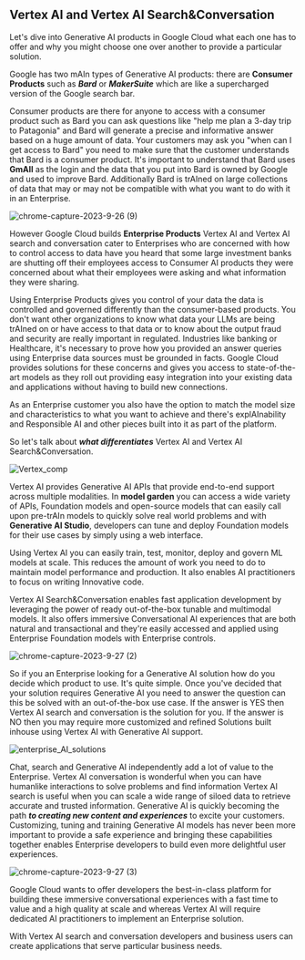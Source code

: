
## Vertex AI and Vertex AI Search&Conversation

Let's dive into Generative AI products in Google Cloud what each one has to offer and why you might choose one over another to provide a particular solution.



Google has two mAIn types of Generative AI products: there are **Consumer Products** such as ***Bard*** or ***MakerSuite*** which are like a supercharged version of the Google search bar. 

Consumer products are there for anyone to access with a consumer product such as Bard you can ask questions like "help me plan a 3-day trip to Patagonia" and Bard will generate a precise and informative answer based on a huge amount of data. Your customers may ask you "when can I get access to Bard" you need to make sure that the customer understands that Bard is a consumer product. It's important to understand that Bard uses **GmAIl** as the login and the data that you put into Bard is owned by Google and used to improve Bard. Additionally Bard is trAIned on large collections of data that may or may not be compatible with what you want to do with it in an Enterprise. 

![chrome-capture-2023-9-26 (9)](https://github.com/ngchub/Google-Cloud-Workshops/assets/28653377/8094738f-50d0-4271-8b46-7bdd5833dc95)


However Google Cloud builds **Enterprise Products** Vertex AI and Vertex AI search and conversation cater to Enterprises who are concerned with how to control access to data have you heard that some large investment banks are shutting off their employees access to Consumer AI products they were concerned about what their employees were asking and what information they were sharing.

Using Enterprise Products gives you control of your data the data is controlled and governed differently than the consumer-based products. You don't want other organizations to know what data your LLMs are being trAIned on or have access to that data or to know about the output fraud and security are really important in regulated. Industries like banking or Healthcare, it's necessary to prove how you provided an answer queries using Enterprise data sources must be grounded in facts. Google Cloud provides solutions for these concerns and gives you access to state-of-the-art models as they roll out providing easy integration into your existing data and applications without having to build new connections. 

As an Enterprise customer you also have the option to match the model size and characteristics to what you want to achieve and there's explAInability and Responsible AI and other pieces built into it as part of the platform. 

So let's talk about ***what differentiates*** Vertex AI and Vertex AI Search&Conversation.

![Vertex_comp](https://github.com/ngchub/Google-Cloud-Workshops/assets/28653377/f7b7806b-844a-414a-9dff-f314d94a0cc1)

Vertex AI provides Generative AI APIs that provide end-to-end support across multiple modalities. In **model garden** you can access a wide variety of APIs, Foundation models and open-source models that can easily call upon pre-trAIn models to quickly solve real world problems and with **Generative AI Studio**, developers can tune and deploy Foundation models for their use cases by simply using a web interface. 

Using Vertex AI you can easily train, test, monitor, deploy and govern ML models at scale. This reduces the amount of work you need to do to maintain model performance and production. It also enables AI practitioners to focus on writing Innovative code. 

Vertex AI Search&Conversation enables fast application development by leveraging the power of ready out-of-the-box tunable and multimodal models. It also offers immersive Conversational AI experiences that are both natural and transactional and they're easily accessed and applied using Enterprise Foundation models with Enterprise controls. 

![chrome-capture-2023-9-27 (2)](https://github.com/ngchub/Google-Cloud-Workshops/assets/28653377/e19df9e3-2072-48bb-8ded-b4933a04f943)

So if you an Enterprise looking for a Generative AI solution how do you decide which product to use. It's quite simple. 
Once you've decided that your solution requires Generative AI you need to answer the question can this be solved with an out-of-the-box use case.
If the answer is YES then Vertex AI search and conversation is the solution for you.
If the answer is NO then you may require more customized and refined Solutions built inhouse using Vertex AI with Generative AI support.

![enterprise_AI_solutions](https://github.com/ngchub/Google-Cloud-Workshops/assets/28653377/83a7dc33-ad13-4327-aa54-156adac00e9e)

Chat, search and Generative AI independently add a lot of value to the Enterprise. Vertex AI conversation is wonderful when you can have humanlike interactions to solve problems and find information Vertex AI search is useful when you can scale a wide range of siloed data to retrieve accurate and trusted information. Generative AI is quickly becoming the path ***to creating new content and experiences*** to excite your customers. Customizing, tuning and training Generative AI models has never been more important to provide a safe experience and bringing these capabilities together enables Enterprise developers to build even more delightful user experiences. 

![chrome-capture-2023-9-27 (3)](https://github.com/ngchub/Google-Cloud-Workshops/assets/28653377/a4ca52b1-1a85-4912-ba42-292938e176f2)

Google Cloud wants to offer developers the best-in-class platform for building these immersive conversational experiences with a fast time to value and a high quality at scale and whereas Vertex AI will require dedicated AI practitioners to implement an Enterprise solution.

With Vertex AI search and conversation developers and business users can create applications that serve particular business needs.


